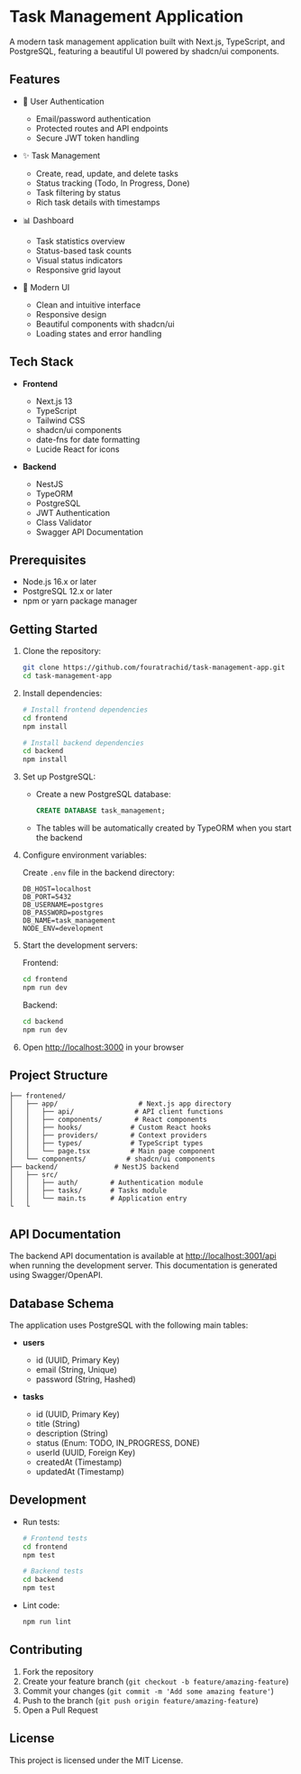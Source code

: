 # Task Management Application

A modern task management application built with Next.js, TypeScript, and PostgreSQL, featuring a beautiful UI powered by shadcn/ui components.

## Features

- 🔐 User Authentication

  - Email/password authentication
  - Protected routes and API endpoints
  - Secure JWT token handling

- ✨ Task Management

  - Create, read, update, and delete tasks
  - Status tracking (Todo, In Progress, Done)
  - Task filtering by status
  - Rich task details with timestamps

- 📊 Dashboard

  - Task statistics overview
  - Status-based task counts
  - Visual status indicators
  - Responsive grid layout

- 🎨 Modern UI
  - Clean and intuitive interface
  - Responsive design
  - Beautiful components with shadcn/ui
  - Loading states and error handling

## Tech Stack

- **Frontend**

  - Next.js 13
  - TypeScript
  - Tailwind CSS
  - shadcn/ui components
  - date-fns for date formatting
  - Lucide React for icons

- **Backend**
  - NestJS
  - TypeORM
  - PostgreSQL
  - JWT Authentication
  - Class Validator
  - Swagger API Documentation

## Prerequisites

- Node.js 16.x or later
- PostgreSQL 12.x or later
- npm or yarn package manager

## Getting Started

1. Clone the repository:

   ```bash
   git clone https://github.com/fouratrachid/task-management-app.git
   cd task-management-app
   ```

2. Install dependencies:

   ```bash
   # Install frontend dependencies
   cd frontend
   npm install

   # Install backend dependencies
   cd backend
   npm install
   ```

3. Set up PostgreSQL:

   - Create a new PostgreSQL database:
     ```sql
     CREATE DATABASE task_management;
     ```
   - The tables will be automatically created by TypeORM when you start the backend

4. Configure environment variables:

   Create `.env` file in the backend directory:

   ```env
   DB_HOST=localhost
   DB_PORT=5432
   DB_USERNAME=postgres
   DB_PASSWORD=postgres
   DB_NAME=task_management
   NODE_ENV=development
   ```

5. Start the development servers:

   Frontend:

   ```bash
   cd frontend
   npm run dev
   ```

   Backend:

   ```bash
   cd backend
   npm run dev
   ```

6. Open [http://localhost:3000](http://localhost:3000) in your browser

## Project Structure

```
├── frontened/
│   ├── app/                    # Next.js app directory
│   │   ├── api/               # API client functions
│   │   ├── components/        # React components
│   │   ├── hooks/            # Custom React hooks
│   │   ├── providers/        # Context providers
│   │   ├── types/            # TypeScript types
│   │   └── page.tsx          # Main page component
│   └── components/          # shadcn/ui components
├── backend/              # NestJS backend
│   ├── src/
│   │   ├── auth/        # Authentication module
│   │   ├── tasks/       # Tasks module
│   │   └── main.ts      # Application entry
└   └
```

## API Documentation

The backend API documentation is available at [http://localhost:3001/api](http://localhost:3001/api) when running the development server. This documentation is generated using Swagger/OpenAPI.

## Database Schema

The application uses PostgreSQL with the following main tables:

- **users**

  - id (UUID, Primary Key)
  - email (String, Unique)
  - password (String, Hashed)

- **tasks**
  - id (UUID, Primary Key)
  - title (String)
  - description (String)
  - status (Enum: TODO, IN_PROGRESS, DONE)
  - userId (UUID, Foreign Key)
  - createdAt (Timestamp)
  - updatedAt (Timestamp)

## Development

- Run tests:

  ```bash
  # Frontend tests
  cd frontend
  npm test

  # Backend tests
  cd backend
  npm test
  ```

- Lint code:
  ```bash
  npm run lint
  ```

## Contributing

1. Fork the repository
2. Create your feature branch (`git checkout -b feature/amazing-feature`)
3. Commit your changes (`git commit -m 'Add some amazing feature'`)
4. Push to the branch (`git push origin feature/amazing-feature`)
5. Open a Pull Request

## License

This project is licensed under the MIT License.
